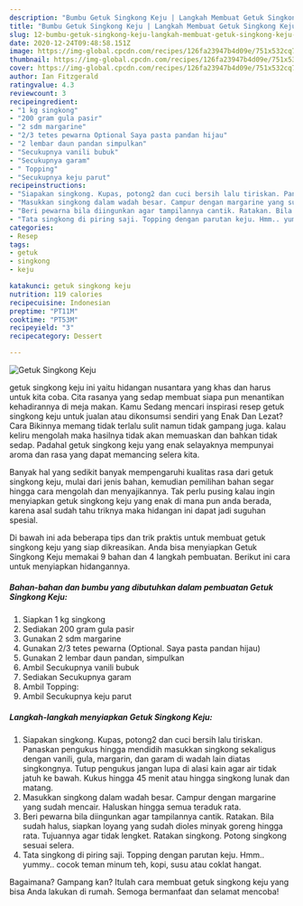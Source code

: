 ```yaml
---
description: "Bumbu Getuk Singkong Keju | Langkah Membuat Getuk Singkong Keju Yang Sedap"
title: "Bumbu Getuk Singkong Keju | Langkah Membuat Getuk Singkong Keju Yang Sedap"
slug: 12-bumbu-getuk-singkong-keju-langkah-membuat-getuk-singkong-keju-yang-sedap
date: 2020-12-24T09:48:58.151Z
image: https://img-global.cpcdn.com/recipes/126fa23947b4d09e/751x532cq70/getuk-singkong-keju-foto-resep-utama.jpg
thumbnail: https://img-global.cpcdn.com/recipes/126fa23947b4d09e/751x532cq70/getuk-singkong-keju-foto-resep-utama.jpg
cover: https://img-global.cpcdn.com/recipes/126fa23947b4d09e/751x532cq70/getuk-singkong-keju-foto-resep-utama.jpg
author: Ian Fitzgerald
ratingvalue: 4.3
reviewcount: 3
recipeingredient:
- "1 kg singkong"
- "200 gram gula pasir"
- "2 sdm margarine"
- "2/3 tetes pewarna Optional Saya pasta pandan hijau"
- "2 lembar daun pandan simpulkan"
- "Secukupnya vanili bubuk"
- "Secukupnya garam"
- " Topping"
- "Secukupnya keju parut"
recipeinstructions:
- "Siapakan singkong. Kupas, potong2 dan cuci bersih lalu tiriskan. Panaskan pengukus hingga mendidih masukkan singkong sekaligus dengan vanili, gula, margarin, dan garam di wadah lain diatas singkongnya. Tutup pengukus jangan lupa di alasi kain agar air tidak jatuh ke bawah. Kukus hingga 45 menit atau hingga singkong lunak dan matang."
- "Masukkan singkong dalam wadah besar. Campur dengan margarine yang sudah mencair. Haluskan hingga semua teraduk rata."
- "Beri pewarna bila diingunkan agar tampilannya cantik. Ratakan. Bila sudah halus, siapkan loyang yang sudah dioles minyak goreng hingga rata. Tujuannya agar tidak lengket. Ratakan singkong. Potong singkong sesuai selera."
- "Tata singkong di piring saji. Topping dengan parutan keju. Hmm.. yummy.. cocok teman minum teh, kopi, susu atau coklat hangat."
categories:
- Resep
tags:
- getuk
- singkong
- keju

katakunci: getuk singkong keju 
nutrition: 119 calories
recipecuisine: Indonesian
preptime: "PT11M"
cooktime: "PT53M"
recipeyield: "3"
recipecategory: Dessert

---
```



![Getuk Singkong Keju](https://img-global.cpcdn.com/recipes/126fa23947b4d09e/751x532cq70/getuk-singkong-keju-foto-resep-utama.jpg)


getuk singkong keju ini yaitu hidangan nusantara yang khas dan harus untuk kita coba. Cita rasanya yang sedap membuat siapa pun menantikan kehadirannya di meja makan.
Kamu Sedang mencari inspirasi resep getuk singkong keju untuk jualan atau dikonsumsi sendiri yang Enak Dan Lezat? Cara Bikinnya memang tidak terlalu sulit namun tidak gampang juga. kalau keliru mengolah maka hasilnya tidak akan memuaskan dan bahkan tidak sedap. Padahal getuk singkong keju yang enak selayaknya mempunyai aroma dan rasa yang dapat memancing selera kita.



Banyak hal yang sedikit banyak mempengaruhi kualitas rasa dari getuk singkong keju, mulai dari jenis bahan, kemudian pemilihan bahan segar hingga cara mengolah dan menyajikannya. Tak perlu pusing kalau ingin menyiapkan getuk singkong keju yang enak di mana pun anda berada, karena asal sudah tahu triknya maka hidangan ini dapat jadi suguhan spesial.


Di bawah ini ada beberapa tips dan trik praktis untuk membuat getuk singkong keju yang siap dikreasikan. Anda bisa menyiapkan Getuk Singkong Keju memakai 9 bahan dan 4 langkah pembuatan. Berikut ini cara untuk menyiapkan hidangannya.

<!--inarticleads1-->

##### Bahan-bahan dan bumbu yang dibutuhkan dalam pembuatan Getuk Singkong Keju:

1. Siapkan 1 kg singkong
1. Sediakan 200 gram gula pasir
1. Gunakan 2 sdm margarine
1. Gunakan 2/3 tetes pewarna (Optional. Saya pasta pandan hijau)
1. Gunakan 2 lembar daun pandan, simpulkan
1. Ambil Secukupnya vanili bubuk
1. Sediakan Secukupnya garam
1. Ambil  Topping:
1. Ambil Secukupnya keju parut




<!--inarticleads2-->

##### Langkah-langkah menyiapkan Getuk Singkong Keju:

1. Siapakan singkong. Kupas, potong2 dan cuci bersih lalu tiriskan. Panaskan pengukus hingga mendidih masukkan singkong sekaligus dengan vanili, gula, margarin, dan garam di wadah lain diatas singkongnya. Tutup pengukus jangan lupa di alasi kain agar air tidak jatuh ke bawah. Kukus hingga 45 menit atau hingga singkong lunak dan matang.
1. Masukkan singkong dalam wadah besar. Campur dengan margarine yang sudah mencair. Haluskan hingga semua teraduk rata.
1. Beri pewarna bila diingunkan agar tampilannya cantik. Ratakan. Bila sudah halus, siapkan loyang yang sudah dioles minyak goreng hingga rata. Tujuannya agar tidak lengket. Ratakan singkong. Potong singkong sesuai selera.
1. Tata singkong di piring saji. Topping dengan parutan keju. Hmm.. yummy.. cocok teman minum teh, kopi, susu atau coklat hangat.




Bagaimana? Gampang kan? Itulah cara membuat getuk singkong keju yang bisa Anda lakukan di rumah. Semoga bermanfaat dan selamat mencoba!
